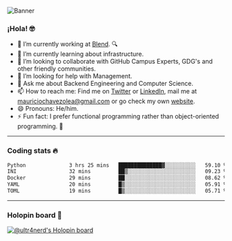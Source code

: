![Banner](banner.gif)
### ¡Hola! 🤓

- 🔭 I’m currently working at [Blend](https://blend.com/). 🔍
- 🌱 I’m currently learning about infrastructure.
- 👯 I’m looking to collaborate with GitHub Campus Experts, GDG's and other friendly communities.
- 🤔 I’m looking for help with Management.
- 💬 Ask me about Backend Engineering and Computer Science.
- 📫 How to reach me: Find me on [Twitter](https://twitter.com/ultr4nerd) or [LinkedIn](https://www.linkedin.com/in/ultr4nerd), mail me at [mauriciochavezolea@gmail.com](mailto:mauriciochavezolea@gmail.com) or go check my own [website](https://mauriciochavez.dev).
- 😄 Pronouns: He/him. 
- ⚡ Fun fact: I prefer functional programming rather than object-oriented programming. 🤭
---

### Coding stats 🔥

<!--START_SECTION:waka-->

```txt
Python              3 hrs 25 mins   ██████████████▓░░░░░░░░░░   59.10 %
INI                 32 mins         ██▒░░░░░░░░░░░░░░░░░░░░░░   09.23 %
Docker              29 mins         ██░░░░░░░░░░░░░░░░░░░░░░░   08.62 %
YAML                20 mins         █▒░░░░░░░░░░░░░░░░░░░░░░░   05.91 %
TOML                19 mins         █▒░░░░░░░░░░░░░░░░░░░░░░░   05.71 %
```

<!--END_SECTION:waka-->

---

### Holopin board 🦖

[![@ultr4nerd's Holopin board](https://holopin.me/ultr4nerd)](https://holopin.io/@ultr4nerd)
